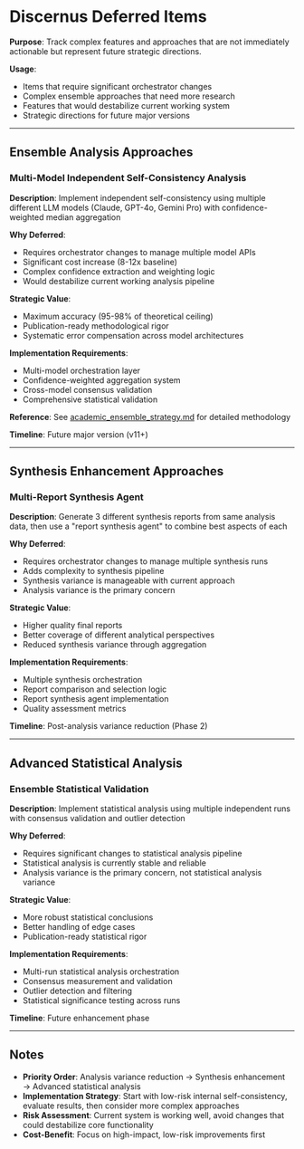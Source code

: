 # Discernus Deferred Items

**Purpose**: Track complex features and approaches that are not immediately actionable but represent future strategic directions.

**Usage**: 
- Items that require significant orchestrator changes
- Complex ensemble approaches that need more research
- Features that would destabilize current working system
- Strategic directions for future major versions

---

## Ensemble Analysis Approaches

### Multi-Model Independent Self-Consistency Analysis

**Description**: Implement independent self-consistency using multiple different LLM models (Claude, GPT-4o, Gemini Pro) with confidence-weighted median aggregation

**Why Deferred**:
- Requires orchestrator changes to manage multiple model APIs
- Significant cost increase (8-12x baseline)
- Complex confidence extraction and weighting logic
- Would destabilize current working analysis pipeline

**Strategic Value**: 
- Maximum accuracy (95-98% of theoretical ceiling)
- Publication-ready methodological rigor
- Systematic error compensation across model architectures

**Implementation Requirements**:
- Multi-model orchestration layer
- Confidence-weighted aggregation system
- Cross-model consensus validation
- Comprehensive statistical validation

**Reference**: See [academic_ensemble_strategy.md](pm/active_projects/academic_ensemble_strategy.md) for detailed methodology

**Timeline**: Future major version (v11+)

---

## Synthesis Enhancement Approaches

### Multi-Report Synthesis Agent

**Description**: Generate 3 different synthesis reports from same analysis data, then use a "report synthesis agent" to combine best aspects of each

**Why Deferred**:
- Requires orchestrator changes to manage multiple synthesis runs
- Adds complexity to synthesis pipeline
- Synthesis variance is manageable with current approach
- Analysis variance is the primary concern

**Strategic Value**:
- Higher quality final reports
- Better coverage of different analytical perspectives
- Reduced synthesis variance through aggregation

**Implementation Requirements**:
- Multiple synthesis orchestration
- Report comparison and selection logic
- Report synthesis agent implementation
- Quality assessment metrics

**Timeline**: Post-analysis variance reduction (Phase 2)

---

## Advanced Statistical Analysis

### Ensemble Statistical Validation

**Description**: Implement statistical analysis using multiple independent runs with consensus validation and outlier detection

**Why Deferred**:
- Requires significant changes to statistical analysis pipeline
- Statistical analysis is currently stable and reliable
- Analysis variance is the primary concern, not statistical analysis variance

**Strategic Value**:
- More robust statistical conclusions
- Better handling of edge cases
- Publication-ready statistical rigor

**Implementation Requirements**:
- Multi-run statistical analysis orchestration
- Consensus measurement and validation
- Outlier detection and filtering
- Statistical significance testing across runs

**Timeline**: Future enhancement phase

---

## Notes

- **Priority Order**: Analysis variance reduction → Synthesis enhancement → Advanced statistical analysis
- **Implementation Strategy**: Start with low-risk internal self-consistency, evaluate results, then consider more complex approaches
- **Risk Assessment**: Current system is working well, avoid changes that could destabilize core functionality
- **Cost-Benefit**: Focus on high-impact, low-risk improvements first
